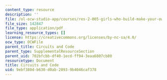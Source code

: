 ```yaml
---
content_type: resource
description: ''
file: /ol-ocw-studio-app/courses/res-2-005-girls-who-build-make-your-own-wearables-workshop-spring-2015/9ebf380db630d0ab20939b4046caf378_MITRES_2_005S15_code.pdf
file_size: 142847
file_type: application/pdf
learning_resource_types: []
license: https://creativecommons.org/licenses/by-nc-sa/4.0/
ocw_type: OCWFile
parent_title: Circuits and Code
parent_type: SupplementalResourceSection
parent_uid: 702bfcbb-df40-1ecd-ff94-3eaa6807cb80
resourcetype: Document
title: Circuits and Code
uid: 9ebf380d-b630-d0ab-2093-9b4046caf378
---
```

